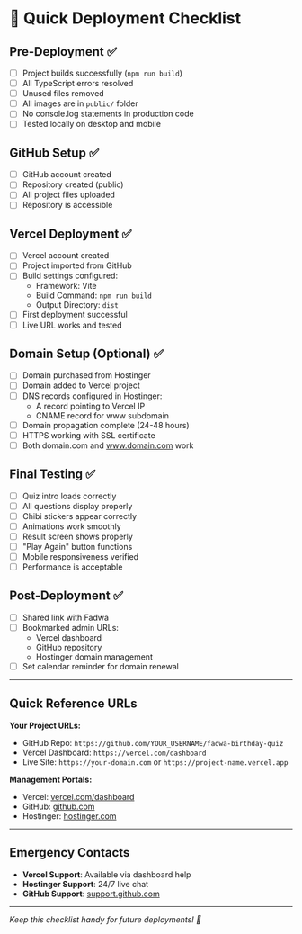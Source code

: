# 🚀 Quick Deployment Checklist

## Pre-Deployment ✅

- [ ] Project builds successfully (`npm run build`)
- [ ] All TypeScript errors resolved
- [ ] Unused files removed
- [ ] All images are in `public/` folder
- [ ] No console.log statements in production code
- [ ] Tested locally on desktop and mobile

## GitHub Setup ✅

- [ ] GitHub account created
- [ ] Repository created (public)
- [ ] All project files uploaded
- [ ] Repository is accessible

## Vercel Deployment ✅

- [ ] Vercel account created
- [ ] Project imported from GitHub
- [ ] Build settings configured:
  - Framework: Vite
  - Build Command: `npm run build`
  - Output Directory: `dist`
- [ ] First deployment successful
- [ ] Live URL works and tested

## Domain Setup (Optional) ✅

- [ ] Domain purchased from Hostinger
- [ ] Domain added to Vercel project
- [ ] DNS records configured in Hostinger:
  - A record pointing to Vercel IP
  - CNAME record for www subdomain
- [ ] Domain propagation complete (24-48 hours)
- [ ] HTTPS working with SSL certificate
- [ ] Both domain.com and www.domain.com work

## Final Testing ✅

- [ ] Quiz intro loads correctly
- [ ] All questions display properly
- [ ] Chibi stickers appear correctly
- [ ] Animations work smoothly
- [ ] Result screen shows properly
- [ ] "Play Again" button functions
- [ ] Mobile responsiveness verified
- [ ] Performance is acceptable

## Post-Deployment ✅

- [ ] Shared link with Fadwa
- [ ] Bookmarked admin URLs:
  - Vercel dashboard
  - GitHub repository
  - Hostinger domain management
- [ ] Set calendar reminder for domain renewal

---

## Quick Reference URLs

**Your Project URLs:**
- GitHub Repo: `https://github.com/YOUR_USERNAME/fadwa-birthday-quiz`
- Vercel Dashboard: `https://vercel.com/dashboard`
- Live Site: `https://your-domain.com` or `https://project-name.vercel.app`

**Management Portals:**
- Vercel: [vercel.com/dashboard](https://vercel.com/dashboard)
- GitHub: [github.com](https://github.com)
- Hostinger: [hostinger.com](https://hostinger.com)

---

## Emergency Contacts

- **Vercel Support**: Available via dashboard help
- **Hostinger Support**: 24/7 live chat
- **GitHub Support**: [support.github.com](https://support.github.com)

---

*Keep this checklist handy for future deployments! 🎯*
